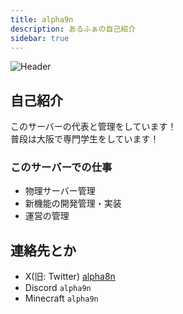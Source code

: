 ```yaml
---
title: alpha9n
description: あるふぁの自己紹介
sidebar: true
---
```

![Header](https://i.imgur.com/pYWwO2W.png)

## 自己紹介
このサーバーの代表と管理をしています！  
普段は大阪で専門学生をしています！

### このサーバーでの仕事
- 物理サーバー管理
- 新機能の開発管理・実装
- 運営の管理

## 連絡先とか
- X(旧: Twitter) [alpha8n](https://x.com/alpha8n)
- Discord `alpha9n`
- Minecraft `alpha9n`
